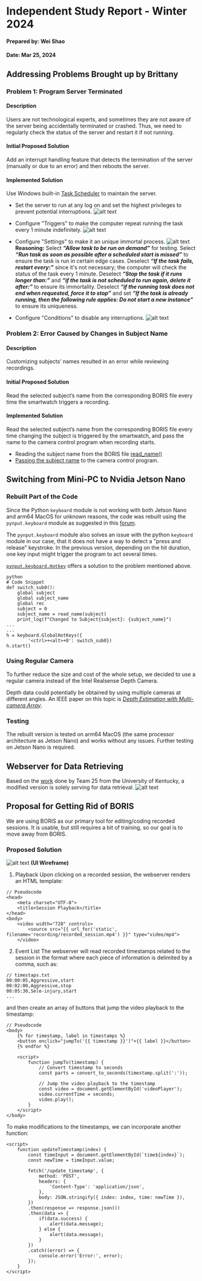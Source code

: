 # Independent Study Report - Winter 2024

#### Prepared by: Wei Shao

#### Date: Mar 25, 2024

## Addressing Problems Brought up by Brittany

### Problem 1: Program Server Terminated

#### Description

Users are not technological experts, and sometimes they are not aware of the
server being accidentally terminated or crashed. Thus, we need to regularly
check the status of the server and restart it if not running.

#### Initial Proposed Solution

Add an interrupt handling feature that detects the termination of the server
(manually or due to an error) and then reboots the server.

#### Implemented Solution

Use Windows built-in
[Task Scheduler](https://learn.microsoft.com/en-us/windows/win32/taskschd/task-scheduler-start-page)
to maintain the server.

-   Set the server to run at any log on and set the highest privileges to
    prevent potential interruptions. ![alt text](Images/image.png)

-   Configure "Triggers" to make the computer repeat running the task every 1
    minute indefinitely. ![alt text](Images/image-1.png)

-   Configure "Settings" to make it an unique immortal process.
    ![alt text](Images/image-2.png) **Reasoning:** Select **_“Allow task to be run on
    demand”_** for testing. Select **_“Run task as soon as possible after a
    scheduled start is missed”_** to ensure the task is run in certain edge
    cases. Deselect **_“If the task fails, restart every:”_** since it's not
    necessary; the computer will check the status of the task every 1 minute.
    Deselect **_“Stop the task if it runs longer than:”_** and **_“if the task
    is not scheduled to run again, delete it after:”_** to ensure its
    immortality. Deselect **_“if the running task does not end when requested,
    force it to stop”_** and set **_“If the task is already running, then the
    following rule applies: Do not start a new instance”_** to ensure its
    uniqueness.
-   Configure "Conditions" to disable any interruptions.
    ![alt text](Images/image-3.png)

### Problem 2: Error Caused by Changes in Subject Name

#### Description

Customizing subjects’ names resulted in an error while reviewing recordings.

#### Initial Proposed Solution

Read the selected subject’s name from the corresponding BORIS file every time
the smartwatch triggers a recording.

#### Implemented Solution

Read the selected subject’s name from the corresponding BORIS file every time
changing the subject is triggered by the smartwatch, and pass the name to the
camera control program when recording starts.

-   Reading the subject name from the BORIS file
    [read_name()](https://github.com/YoungKameSennin/BeLOG-System/blob/75a051bc44e9a4a840611fe2a03f7b249895c6b8/Codes/BeLog_Linux.py#L16)
-   [Passing the subject name](https://github.com/YoungKameSennin/BeLOG-System/blob/75a051bc44e9a4a840611fe2a03f7b249895c6b8/Codes/BeLog_Linux.py#L119)
    to the camera control program.

## Switching from Mini-PC to Nvidia Jetson Nano

### Rebuilt Part of the Code

Since the Python `keyboard` module is not working with both Jetson Nano and
arm64 MacOS for unknown reasons, the code was rebuilt using the
`pynput.keyboard` module as suggested in this
[forum](https://stackoverflow.com/questions/69949923/python-keyboard-module-non-functional-with-python-3-x-and-macos).

The `pynput.keyboard` module also solves an issue with the python `keyboard`
module in our case, that it does not have a way to detect a "press and release"
keystroke. In the previous version, depending on the hit duration, one key input
might trigger the program to act several times.

[`pynput.keyboard.Hotkey`](https://pynput.readthedocs.io/en/latest/keyboard.html#global-hotkeys)
offers a solution to the problem mentioned above.

```
python
# Code Snippet
def switch_sub0():
    global subject
    global subject_name
    global rec
    subject = 0
    subject_name = read_name(subject)
    print_log(f"Changed to Subject{subject}: {subject_name}")
...
...
h = keyboard.GlobalHotKeys({
        '<ctrl>+<alt>+0': switch_sub0})
h.start()
```

### Using Regular Camera

To further reduce the size and cost of the whole setup, we decided to use a
regular camera instead of the Intel Realsense Depth Camera.

Depth data could potentially be obtained by using multiple cameras at different
angles. An IEEE paper on this topic is
[_Depth Estimation with Multi-camera Array_](https://ieeexplore.ieee.org/document/9935518).

### Testing

The rebuilt version is tested on arm64 MacOS (the same processor architecture as
Jetson Nano) and works without any issues. Further testing on Jetson Nano is
required.

## Webserver for Data Retrieving

Based on the [work](https://github.com/dmbr253/Theralog/tree/Web-Server) done by
Team 25 from the University of Kentucky, a modified version is solely serving
for data retrieval. ![alt text](Images/image-4.png)

## Proposal for Getting Rid of BORIS

We are using BORIS as our primary tool for editing/coding recorded sessions. It
is usable, but still requires a bit of training, so our goal is to move away
from BORIS.

### Proposed Solution

![alt text](Images/image-5.png) **(UI Wireframe)**

1. Playback Upon clicking on a recorded session, the webserver renders an HTML
   template:

```
// Pseudocode
<head>
    <meta charset="UTF-8">
    <title>Session Playback</title>
</head>
<body>
    <video width="720" controls>
        <source src="{{ url_for('static', filename='recording/recorded_session.mp4') }}" type="video/mp4">
    </video>
```

2. Event List The webserver will read recorded timestamps related to the session
   in the format where each piece of information is delimited by a comma, such
   as:

```
// timestaps.txt
00:00:05,Aggressive,start
00:02:00,Aggressive,stop
00:05:30,Sele-injury,start
...
```

and then create an array of buttons that jump the video playback to the
timestamp:

```
// Pseudocode
<body>
    {% for timestamp, label in timestamps %}
    <button onclick="jumpTo('{{ timestamp }}')">{{ label }}</button>
    {% endfor %}

    <script>
        function jumpTo(timestamp) {
            // Convert timestamp to seconds
            const parts = convert_to_seconds(timestamp.split(':'));

            // Jump the video playback to the timestamp
            const video = document.getElementById('videoPlayer');
            video.currentTime = seconds;
            video.play();
        }
    </script>
</body>
```

To make modifications to the timestamps, we can incorporate another function:

```
<script>
    function updateTimestamp(index) {
        const timeInput = document.getElementById(`time${index}`);
        const newTime = timeInput.value;

        fetch('/update_timestamp', {
            method: 'POST',
            headers: {
                'Content-Type': 'application/json',
            },
            body: JSON.stringify({ index: index, time: newTime }),
        })
        .then(response => response.json())
        .then(data => {
            if(data.success) {
                alert(data.message);
            } else {
                alert(data.message);
            }
        })
        .catch((error) => {
            console.error('Error:', error);
        });
    }
</script>
```
